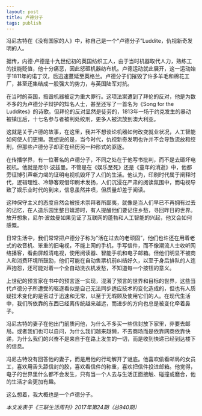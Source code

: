 ```yaml
---
layout: post
title: 卢德分子
tags: publish
---
```


冯尼古特在《没有国家的人》中，称自己是一个“卢德分子”Luddite，仇视新奇发明的人。

据传，内德·卢德是十九世纪初的英国纺织工人，由于当时机器取代人力，熟练工的技能贬值，他十分痛恶，因此怒砸机器纺布机。卢德运动就此展开，这一运动始于1811年的诺丁汉，后迅速蔓延至英格兰。卢德分子们摧毁了许多羊毛和棉花工厂，甚至还集结成一股强大的势力，与英国陆军对抗。

在当时的英国，捣毁机器被定为重大罪行。这项法案遭到了拜伦的反对，他是为数不多的为卢德分子辩护的知名人士，甚至还写了一首名为《Song for the Luddites》的诗歌。但拜伦的反对显然是徒劳的，1813年一场于约克发生的暴动被镇压后，十七名参与者被判处绞刑，更多人被流放到澳大利亚。

这就是关于卢德的故事，在这里，我并不想谈论机器如何改变就业状况，人工智能如何使人们更懒。我想说的是，当今时代，仇视新奇发明也许并不会导致流放和绞刑，但那些卢德分子却正在经历另一种形式的驱逐。

在传播学界，有一位著名的卢德分子，不同之处在于他写书批判，而不是去砸坏电视机。他就是尼尔·波兹曼。不管是在《娱乐至死》还是《童年的消逝》中，他都旁征博引声嘶力竭的证明电视机毁坏了人们的生活。他认为，印刷时代属于阐释时代，逻辑理性、冷静客观借印刷术发扬，人们沉浸在严肃的阅读氛围中，而电视导致了娱乐业时代的到来，信息虽然井喷，但质量却差于阅读。

这种保守主义的态度自然会被技术崇拜者所鄙夷，就像是当人们早已不再拥有过去的记忆，在人造乐园里整日嬉游时，有人提醒他们要记住乡愁，寻回昨日的世界。放开想象，尼尔·波兹曼如果见证了互联网的蓬勃和人工智能的兴起，他又会如何感慨。

日常生活中，我们常常把卢德分子称为“活在过去的老顽固”，他们也许还在用着老式的收音机、笨重的旧电视，不能上网的手机，手写信件，而不像潮流人士收听网络播客，看曲屏超清电视，使用阅读器、智能手机和电子邮箱。但他们明显不被商人和消费环境所鼓励，他们可能在自动售票机前纠结好久，以至于身后排队的人连声抱怨，还可能对着一个全自动洗衣机发愁，不知道每一个按钮的意义。

上世纪的预言家在书中的预言逐一实现，混淆了预言的世界和目标的世界，这些当代卢德分子所遭受的驱逐看似是自己无法同步适应技术的变化造成的，但也有人质疑技术变化的是否过于迅速和无常，以至于无暇顾及使用它们的人。在现代生活中，我们所依靠的东西已经离传统越来越远，而进步的方向也总是被变化牵着鼻子。

冯尼古特的妻子在他出门前质问他，为什么不多买一些信封放下家里，非要去邮局。或者我们也可以自问，为什么我们越来越懒，不去商场而是依靠网商依靠快递，为什么我们的兴奋不是来自于在路上发生的一切，而是收到快递已经到达楼下的信息。

冯尼古特没有回答他的妻子，而是用他的行动解开了谜底。他喜欢偷看邮局的女员工，喜欢用舌头舔信封的胶，喜欢看信件的称重，喜欢把信件投进邮箱。他觉得，电子的世界里什么都不会发生，只有当一个人去与生活正面接触、碰撞或磨合，他的生活才会更加有趣。

这么想着，我大概也是一个卢德分子。

*本文发表于《三联生活周刊》2017年第24期（总940期）*